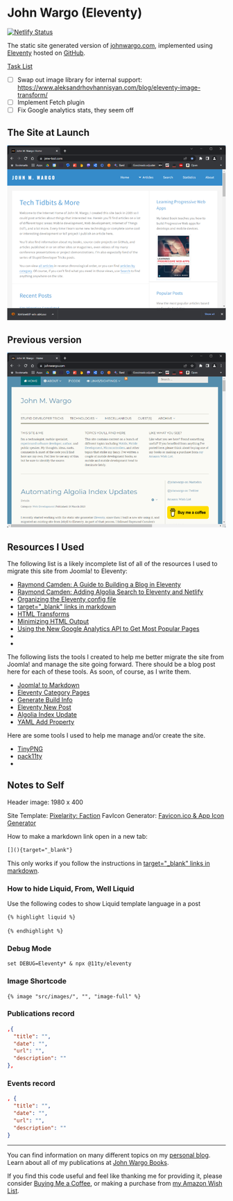 # John Wargo (Eleventy)

[![Netlify Status](https://api.netlify.com/api/v1/badges/9c776198-312a-450e-a329-fbb33e7afa79/deploy-status)](https://app.netlify.com/sites/johnwargo/deploys)

The static site generated version of [johnwargo.com](https://johnwargo.com), implemented using [Eleventy](https://www.11ty.dev/) hosted on [GitHub](https://github.com/johnwargo/johnwargo-static-11ty).

[Task List](https://trello.com/b/eoqh8Fte/jmw-site-tasks)

- [ ] Swap out image library for internal support: https://www.aleksandrhovhannisyan.com/blog/eleventy-image-transform/
- [ ] Implement Fetch plugin
- [ ] Fix Google analytics stats, they seem off

## The Site at Launch

![Home Page 20230415](images/image-02.png)

## Previous version

![Home Page](images/image-01.png)

## Resources I Used

The following list is a likely incomplete list of all of the resources I used to migrate this site from Joomla! to Eleventy:

* [Raymond Camden: A Guide to Building a Blog in Eleventy](https://www.raymondcamden.com/2022/01/19/a-guide-to-building-a-blog-in-eleventy)
* [Raymond Camden: Adding Algolia Search to Eleventy and Netlify](https://www.raymondcamden.com/2020/06/24/adding-algolia-search-to-eleventy-and-netlify)
* [Organizing the Eleventy config file](https://www.lenesaile.com/en/blog/organizing-the-eleventy-config-file/)
* [target="_blank" links in markdown](https://github.com/11ty/eleventy/issues/2301)
* [HTML Transforms](https://learneleventyfromscratch.com/lesson/31.html#minifying-html-output)
* [Minimizing HTML Output](https://learneleventyfromscratch.com/lesson/31.html#minifying-html-output)
* [Using the New Google Analytics API to Get Most Popular Pages](https://fjolt.com/article/javascript-ga-api-most-popular-posts)
* []()
* []()

The following lists the tools I created to help me better migrate the site from Joomla! and manage the site going forward. There should be a blog post here for each of these tools. As soon, of course, as I write them.

* [Joomla! to Markdown](https://www.npmjs.com/package/joomla-to-markdown)
* [Eleventy Category Pages](https://www.npmjs.com/package/eleventy-category-pages)
* [Generate Build Info](https://www.npmjs.com/package/generate-build-info)
* [Eleventy New Post](https://www.npmjs.com/package/eleventy-new-post)
* [Algolia Index Update](https://www.npmjs.com/package/algolia-index-update)
* [YAML Add Property](https://www.npmjs.com/package/yaml-add-property)

Here are some tools I used to help me manage and/or create the site.

* [TinyPNG](https://tinypng.com/)
* [pack11ty](https://github.com/nhoizey/pack11ty)
* []()

## Notes to Self

Header image: 1980 x 400

Site Template: [Pixelarity: Faction](https://pixelarity.com/faction)
FavIcon Generator: [Favicon.ico & App Icon Generator](https://www.favicon-generator.org/)

How to make a markdown link open in a new tab: 

```markdown
[](){target="_blank"}
```

This only works if you follow the instructions in [target="_blank" links in markdown](https://github.com/11ty/eleventy/issues/2301).

### How to hide Liquid, From, Well Liquid

Use the following codes to show Liquid template language in a post

```liquid
{% highlight liquid %}

{% endhighlight %}
```
### Debug Mode

```shell
set DEBUG=Eleventy* & npx @11ty/eleventy
```

### Image Shortcode

```liquid
{% image "src/images/", "", "image-full" %}
```

### Publications record

```json
,{
  "title": "",
  "date": "",
  "url": "",
  "description": ""
},
```

### Events record

```json
, {
  "title": "",
  "date": "",
  "url": "",
  "description": ""
}
```

***

You can find information on many different topics on my [personal blog](https://www.johnwargo.com). Learn about all of my publications at [John Wargo Books](https://www.johnwargobooks.com).

If you find this code useful and feel like thanking me for providing it, please consider <a href="https://buymeacoffee.com/johnwargo" target="_blank">Buying Me a Coffee</a>, or making a purchase from [my Amazon Wish List](https://amzn.com/w/1WI6AAUKPT5P9).
